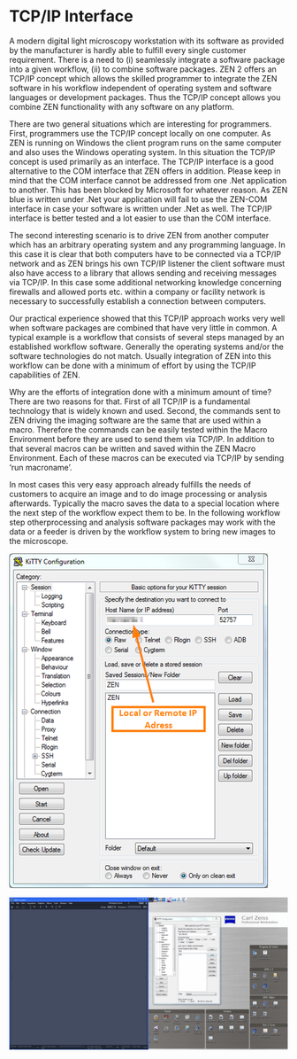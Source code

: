 # TCP/IP Interface

A modern digital light microscopy workstation with its software as provided by the
manufacturer is hardly able to fulfill every single customer requirement. There is a need to (i)
seamlessly integrate a software package into a given workflow, (ii) to combine software
packages. ZEN 2 offers an TCP/IP concept which allows the skilled programmer to integrate
the ZEN software in his workflow independent of operating system and software languages
or development packages. Thus the TCP/IP concept allows you combine ZEN functionality
with any software on any platform.

There are two general situations which are interesting for programmers.
First, programmers use the TCP/IP concept locally on one computer. As ZEN is running on
Windows the client program runs on the same computer and also uses the Windows
operating system. In this situation the TCP/IP concept is used primarily as an interface. The
TCP/IP interface is a good alternative to the COM interface that ZEN offers in addition.
Please keep in mind that the COM interface cannot be addressed from one .Net application
to another. This has been blocked by Microsoft for whatever reason. As ZEN blue is written
under .Net your application will fail to use the ZEN-COM interface in case your software is
written under .Net as well. The TCP/IP interface is better tested and a lot easier to use than
the COM interface.

The second interesting scenario is to drive ZEN from another computer which has an
arbitrary operating system and any programming language. In this case it is clear that both
computers have to be connected via a TCP/IP network and as ZEN brings his own TCP/IP
listener the client software must also have access to a library that allows sending and
receiving messages via TCP/IP. In this case some additional networking knowledge
concerning firewalls and allowed ports etc. within a company or facility network is necessary
to successfully establish a connection between computers.

Our practical experience showed that this TCP/IP approach works very well when software
packages are combined that have very little in common. A typical example is a workflow that
consists of several steps managed by an established workflow software. Generally the
operating systems and/or the software technologies do not match. Usually integration of ZEN
into this workflow can be done with a minimum of effort by using the TCP/IP capabilities of
ZEN.

Why are the efforts of integration done with a minimum amount of time? There are two
reasons for that. First of all TCP/IP is a fundamental technology that is widely known and
used. Second, the commands sent to ZEN driving the imaging software are the same that
are used within a macro. Therefore the commands can be easily tested within the Macro
Environment before they are used to send them via TCP/IP. In addition to that several
macros can be written and saved within the ZEN Macro Environment. Each of these macros
can be executed via TCP/IP by sending ‘run macroname’.

In most cases this very easy approach already fulfills the needs of customers to acquire an image and to do image
processing or analysis afterwards. Typically the macro saves the data to a special location
where the next step of the workflow expect them to be. In the following workflow step otherprocessing
and analysis software packages may work with the data or a feeder is driven by the workflow system to
bring new images to the microscope.

![TCP-IP_Interface_Kitty](/images/TCP-IP_Kitty.png)

![TCP-IP_Interface_Example](/images/Send_Single_Commands_TCP-IP.gif)
